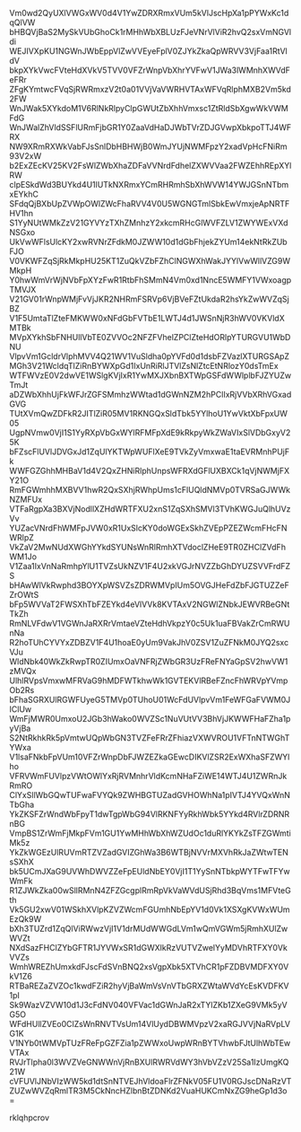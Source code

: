 Vm0wd2QyUXlVWGxWV0d4V1YwZDRXRmxVUm5kVlJscHpXa1pPYWxKc1dqQlVW
bHBQVjBaS2MySkVUbGhoCk1rMHhWbXBLUzFJeVNrVlViR2hvQ2sxVmNGVldi
WEJIVXpKU1NGWnJWbEppVlZwVVEyeFplV0ZJYkZkaQpWRVV3VjFaa1RtVldV
bkpXYkVwcFVteHdXVkV5TVV0VFZrWnpVbXhrYVFwV1JWa3lWMnhXWVdFeFRr
ZFgKYmtwcFVqSjRWRmxzV2t0a01VVjVaVWRHVTAxWFVqRlphMXB2Vm5kd2FW
WnJWak5XYkdoM1V6RlNkRlpyClpGWUtZbXhhVmxsc1ZtRldSbXgwWkVWMFdG
WnJWalZhVldSSFlURmFjbGR1Y0ZaaVdHaDJWbTVrZDJGVwpXbkpoTTJ4WFRX
NW9XRmRXWkVabFJsSnlDbHBHWjB0WmJYUjNWMFpzY2xadVpHcFNiRm93V2xW
b2ExZEcKV25KV2FsWlZWbXhaZDFaVVNrdFdhelZXWVVaa2FWZEhhREpXYlRW
clpESkdWd3BUYkd4U1lUTkNXRmxYCmRHRmhSbXhWVW14YWJGSnNTbmxEYkhC
SFdqQjBXbUpZVWpOWlZWcFhaRVV4V0U5WGNGTmlSbkEwVmxjeApNRTFHV1hn
S1YyNUtWMkZzV21GYVYzTXhZMnhzY2xkcmRHcGlWVFZLV1ZWYWExVXdNSGxo
UkVwWFlsUlcKY2xwRVNrZFdkM0JZWW10d1dGbFhjekZYUm14ekNtRkZUbFJO
V0VKWFZqSjRkMkpHU25KT1ZuQkVZbFZhClNGWXhWakJYYlVwWllVZG9WMkpH
Y0hwWmVrWjNVbFpXYzFwR1RtbFhSMmN4Vm0xd1NncE5WMFY1VWxoagpTMVJX
V21GV01rWnpWMjFvVjJKR2NHRmFSRVp6VjBVeFZtUkdaR2hsYkZwWVZqSjBZ
V1F5UmtaTlZteFMKWW0xNFdGbFVTbE1LWTJ4d1JWSnNjR3hWV0VKVldXMTBk
MVpXYkhSbFNHUllVbTE0ZVVOc2NFZFVhelZPClZteHdORlpYTURGVU1WbDNU
VlpvVm1GcldrVlphMVV4Q21WV1VuSldha0pYVFd0d1dsbFZVazlXTURGSApZ
MGh3V21WcldqTlZiRnBYWXpGd1IxUnRiRlJTVlZsNlZtcEtNRlozY0dsTmEx
WTFWVzE0V2dwVE1WSlgKVjIxR1YwMXJXbnBXTWpGSFdWWlplbFJZYUZwTmJt
aDZWbXhhUjFkWFJrZGFSMmhzWWtad1dGWnNZM2hPClIxRjVVbXRhVGxadGVG
TUtXVmQwZDFkR2JITlZiR05MV1RKNGQxSldTbk5YYlhoU1YwVktXbFpxUW05
UgpNVmw0VjI1S1YyRXpVbGxWYlRFMFpXdE9kRkpyWkZWaVIxSlVDbGxyV25K
bFZscFlUVlJDVGxJd1ZqUlYKTWpWUFlXeE9TVkZyVmxwaE1taEVRMnhPUjFk
WWFGZGhhMHBaV1d4V2QxZHNiRlphUnpsWFRXdGFlUXBXCk1qVjNWMjFXY21O
RmFGWmhhMXBVV1hwR2QxSXhjRWhpUms1cFlUQldNMVp0TVRSaGJWWkNZMFUx
VTFaRgpXa3BXVjNodllXZHdWRTFXU2xnS1ZqSXhSMVl3TVhKWGJuQlhUVzVv
YUZacVNrdFhWMFpJVW0xR1UxSlcKY0doWGExSkhZVEpPZEZWcmFHcFNWRlpZ
VkZaV2MwNUdXWGhYYkdSYUNsWnRlRmhXTVdoclZHeE9TR0ZHClZVdFhWM1Jo
V1Zaa1IxVnNaRmhpYlU1TVZsUkNZV1F4U2xkVGJrNVZZbGhDYUZSVVFrdFZS
bHAwWlVkRwphd3BOYXpWSVZsZDRWMVpIUm5OVGJHeFdZbFJGTUZZeFZrOWtS
bFp5WVVaT2FWSXhTbFZEYkd4eVlVVk8KVTAxV2NGWlZNbkJEWVRBeGNtTkZh
RmNLVFdwV1VGWnJaRXRrVmtaeVZteHdhVkpzY0c5Uk1uaFBVakZrCmRWUnNa
R2hoTUhCYVYxZDBZV1F4U1hoaE0yUm9VakJhV0ZSV1ZuZFNkM0JYQ2sxcVJu
WldNbk40WkZkRwpTR0ZIUmxOaVNFRjZWbGR3UzFReFNYaGpSV2hwVW1zMVQx
UlhlRVpsVmxwMFRVaG9hMDFWTkhwWk1GVTEKVlRBeFZncFhWRVpYVmpOb2Rs
bFhaSGRXUlRGWFUyeG5TMVp0TUhoU01WcFdUVlpvVm1FeWFGaFVWM0JIClUw
WmFjMWR0UmxoU2JGb3hWako0WVZSc1NuVUtVV3BhVjJKWWFHaFZha1pyVjBa
S2NtRkhkRk5pVmtwUQpWbGN3TVZFeFRrZFhiazVXWVROU1VFTnNTWGhTYWxa
V1lsaFNkbFpVUm10VFZrWnpDbFJWZEZkaGEwcDIKVlZSR2ExWXhaSFZWYlho
VFRVWmFUVlpzVWtOWlYxRjRVMnhrVldKcmNHaFZiWE14WTJ4U1ZWRnJkRmRO
ClYxSllWbGQwTUFwaFVYQk9ZWHBGTUZadGVHOWhNa1pIVTJ4YVQxWnNTbGha
YkZKSFZrWndWbFpyT1dwTgpWbG94VlRKNFYyRkhWbk5YYkd4RVlrZDRNRnBG
VmpBS1ZrWmFjMkpFVm1GU1YwMHhWbXhWZUdOc1duRlYKYkZsTFZGWmtiMk5z
YkZkWGEzUlRUVmRTZVZadGVIZGhWa3B6WTBjNVVrMXVhRkJaZWtwTENsSXhX
bk5UCmJXaG9UVWhDWVZZeFpEUldNbEY0VjI1T1YySnNTbkpWYTFwTFYwWmFk
R1ZJWkZka00wSllRMnN4ZFZGcgplRmRpVkVaWVdUSjRhd3BqVms1MFVteGth
Vk5GU2xwV01WSkhXVlpKZVZWcmFGUmhNbEpYV1d0Vk1XSXgKVWxWUmEzQk9W
bXh3TUZrd1ZqQlViRWwzVjI1V1drMUdWWGdLVm1wQmVGWm5jRmhXUlZwWVZt
NXdSazFHClZYbGFTR1JYVWxSR1dGWXlkRzVUTVZwelYyMDVhRTFXY0VkVVZs
WmhWREZhUmxkdFJscFdSVnBNQ2xsVgpXbk5XTVhCR1pFZDBVMDFXY0VkV1Z6
RTBaREZaZVZOc1kwdFZiR2hyVjBaWmVsVnVTbGRXZWtaWVdYcEsKVDFKV1pI
Sk9WazVZVW10d1J3cFdNV040VFVac1dGWnJaR2xTYlZKb1ZXeG9VMk5yVG5O
WFdHUllZVEo0ClZsWnRNVTVsUm14VlUydDBWMVpzV2xaRGJVVjNaRVpLVG1K
V1NYb0tWMVpTUzFReFpGZFZia1pZWWxoUwpWRnBYTVhwbFJtUlhWbTEwVTAx
RVJrTlpha0l3WVZVeGNWWnVjRnBXUlRWRVdWY3hVbVZzV25Sa1IzUmgKQ21W
cVFUVlJNbVIzWW5kd1dtSnNTVEJhVldoaFlrZFNkV05FU1V0RGJscDNaRzVT
ZUZwWVZqRmlTR3M5CkNncHZlbnBtZDNKd2VuaHUKCmNxZG9heGp1d3o=

rklqhpcrov